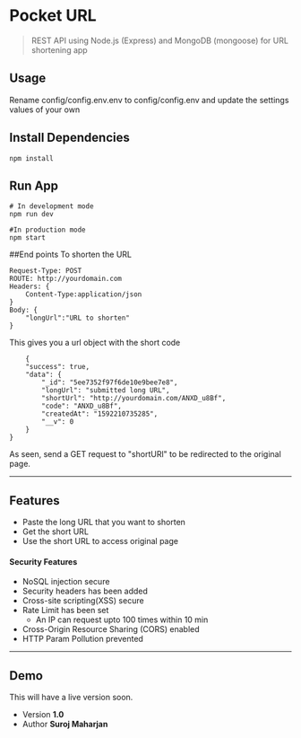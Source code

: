 # Pocket URL
> REST API using Node.js (Express) and MongoDB (mongoose) for URL shortening app

## Usage
Rename config/config.env.env to config/config.env and update the settings values of your own

## Install Dependencies
```
npm install
```

## Run App
```
# In development mode
npm run dev

#In production mode
npm start
```
##End points
To shorten the URL
```
Request-Type: POST
ROUTE: http://yourdomain.com
Headers: {
    Content-Type:application/json
}
Body: {
    "longUrl":"URL to shorten"
}
```
This gives you a url object with the short code

```
    {
    "success": true,
    "data": {
        "_id": "5ee7352f97f6de10e9bee7e8",
        "longUrl": "submitted long URL",
        "shortUrl": "http://yourdomain.com/ANXD_u8Bf",
        "code": "ANXD_u8Bf",
        "createdAt": "1592210735285",
        "__v": 0
    }
}
```
As seen, send a GET request to "shortURl" to be redirected to the original page.

***
## Features
* Paste the long URL that you want to shorten
* Get the short URL
* Use the short URL to access original page

#### Security Features
* NoSQL injection secure
* Security headers has been added
* Cross-site scripting(XSS) secure
* Rate Limit has been set
  * An IP can request upto 100 times within 10 min
* Cross-Origin Resource Sharing (CORS) enabled
* HTTP Param Pollution prevented

***
## Demo
This will have a live version soon.
* Version **1.0**
* Author **Suroj Maharjan**
